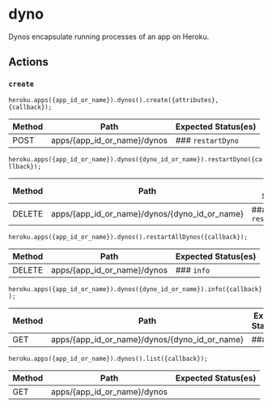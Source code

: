 # dyno

Dynos encapsulate running processes of an app on Heroku.

## Actions

### `create`

`heroku.apps({app_id_or_name}).dynos().create({attributes}, {callback});`

Method | Path | Expected Status(es)
--- | --- | ---
POST | apps/{app_id_or_name}/dynos | ### `restartDyno`

`heroku.apps({app_id_or_name}).dynos({dyno_id_or_name}).restartDyno({callback});`

Method | Path | Expected Status(es)
--- | --- | ---
DELETE | apps/{app_id_or_name}/dynos/{dyno_id_or_name} | ### `restartAllDynos`

`heroku.apps({app_id_or_name}).dynos().restartAllDynos({callback});`

Method | Path | Expected Status(es)
--- | --- | ---
DELETE | apps/{app_id_or_name}/dynos | ### `info`

`heroku.apps({app_id_or_name}).dynos({dyno_id_or_name}).info({callback});`

Method | Path | Expected Status(es)
--- | --- | ---
GET | apps/{app_id_or_name}/dynos/{dyno_id_or_name} | ### `list`

`heroku.apps({app_id_or_name}).dynos().list({callback});`

Method | Path | Expected Status(es)
--- | --- | ---
GET | apps/{app_id_or_name}/dynos | 